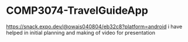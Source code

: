 # COMP3074-TravelGuideApp
https://snack.expo.dev/@owais040804/eb32c8?platform=android
i have helped in initial planning and making of video for presentation
